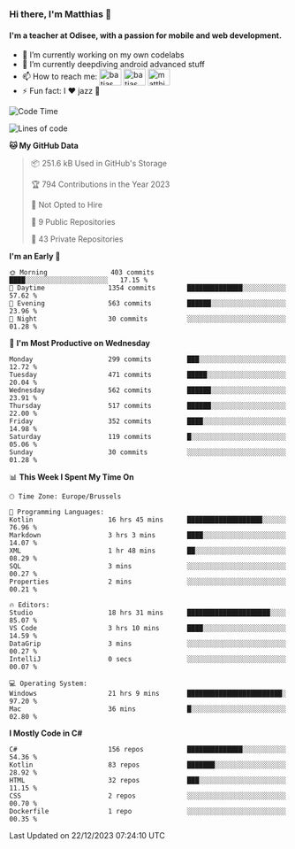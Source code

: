 ### Hi there, I'm Matthias 👋

#### I'm a teacher at Odisee, with a passion for mobile and web development.

- 🔭 I’m currently working on my own codelabs
- 🌱 I’m currently deepdiving android advanced stuff
- 📫 How to reach me: <a href="https://dev.to/batjas" target="_blank"><img align="center" src="https://raw.githubusercontent.com/rahuldkjain/github-profile-readme-generator/master/src/images/icons/Social/devto.svg" alt="batjas" height="30" width="40" /></a>
<a href="https://twitter.com/batjas" target="_blank"><img align="center" src="https://raw.githubusercontent.com/rahuldkjain/github-profile-readme-generator/master/src/images/icons/Social/twitter.svg" alt="batjas" height="30" width="40" /></a>
<a href="https://linkedin.com/in/matthiasdruwé" target="_blank"><img align="center" src="https://raw.githubusercontent.com/rahuldkjain/github-profile-readme-generator/master/src/images/icons/Social/linked-in-alt.svg" alt="matthiasdruwé" height="30" width="40" /></a>
- ⚡ Fun fact: I ❤ jazz 🎷


<!--START_SECTION:waka-->
![Code Time](http://img.shields.io/badge/Code%20Time-960%20hrs%2025%20mins-blue)

![Lines of code](https://img.shields.io/badge/From%20Hello%20World%20I%27ve%20Written-2.6%20million%20lines%20of%20code-blue)

**🐱 My GitHub Data** 

> 📦 251.6 kB Used in GitHub's Storage 
 > 
> 🏆 794 Contributions in the Year 2023
 > 
> 🚫 Not Opted to Hire
 > 
> 📜 9 Public Repositories 
 > 
> 🔑 43 Private Repositories 
 > 
**I'm an Early 🐤** 

```text
🌞 Morning                403 commits         ████░░░░░░░░░░░░░░░░░░░░░   17.15 % 
🌆 Daytime                1354 commits        ██████████████░░░░░░░░░░░   57.62 % 
🌃 Evening                563 commits         ██████░░░░░░░░░░░░░░░░░░░   23.96 % 
🌙 Night                  30 commits          ░░░░░░░░░░░░░░░░░░░░░░░░░   01.28 % 
```
📅 **I'm Most Productive on Wednesday** 

```text
Monday                   299 commits         ███░░░░░░░░░░░░░░░░░░░░░░   12.72 % 
Tuesday                  471 commits         █████░░░░░░░░░░░░░░░░░░░░   20.04 % 
Wednesday                562 commits         ██████░░░░░░░░░░░░░░░░░░░   23.91 % 
Thursday                 517 commits         ██████░░░░░░░░░░░░░░░░░░░   22.00 % 
Friday                   352 commits         ████░░░░░░░░░░░░░░░░░░░░░   14.98 % 
Saturday                 119 commits         █░░░░░░░░░░░░░░░░░░░░░░░░   05.06 % 
Sunday                   30 commits          ░░░░░░░░░░░░░░░░░░░░░░░░░   01.28 % 
```


📊 **This Week I Spent My Time On** 

```text
🕑︎ Time Zone: Europe/Brussels

💬 Programming Languages: 
Kotlin                   16 hrs 45 mins      ███████████████████░░░░░░   76.96 % 
Markdown                 3 hrs 3 mins        ████░░░░░░░░░░░░░░░░░░░░░   14.07 % 
XML                      1 hr 48 mins        ██░░░░░░░░░░░░░░░░░░░░░░░   08.29 % 
SQL                      3 mins              ░░░░░░░░░░░░░░░░░░░░░░░░░   00.27 % 
Properties               2 mins              ░░░░░░░░░░░░░░░░░░░░░░░░░   00.21 % 

🔥 Editors: 
Studio                   18 hrs 31 mins      █████████████████████░░░░   85.07 % 
VS Code                  3 hrs 10 mins       ████░░░░░░░░░░░░░░░░░░░░░   14.59 % 
DataGrip                 3 mins              ░░░░░░░░░░░░░░░░░░░░░░░░░   00.27 % 
IntelliJ                 0 secs              ░░░░░░░░░░░░░░░░░░░░░░░░░   00.07 % 

💻 Operating System: 
Windows                  21 hrs 9 mins       ████████████████████████░   97.20 % 
Mac                      36 mins             █░░░░░░░░░░░░░░░░░░░░░░░░   02.80 % 
```

**I Mostly Code in C#** 

```text
C#                       156 repos           ██████████████░░░░░░░░░░░   54.36 % 
Kotlin                   83 repos            ███████░░░░░░░░░░░░░░░░░░   28.92 % 
HTML                     32 repos            ███░░░░░░░░░░░░░░░░░░░░░░   11.15 % 
CSS                      2 repos             ░░░░░░░░░░░░░░░░░░░░░░░░░   00.70 % 
Dockerfile               1 repo              ░░░░░░░░░░░░░░░░░░░░░░░░░   00.35 % 
```




 Last Updated on 22/12/2023 07:24:10 UTC
<!--END_SECTION:waka-->
